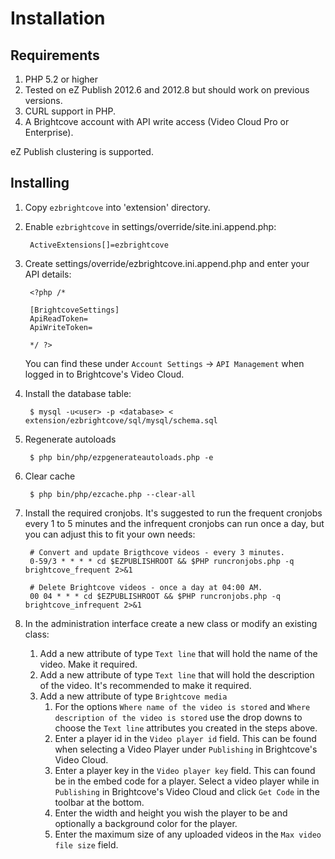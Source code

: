 # Installation

## Requirements

1. PHP 5.2 or higher
2. Tested on eZ Publish 2012.6 and 2012.8 but should work on previous versions.
3. CURL support in PHP.
4. A Brightcove account with API write access (Video Cloud Pro or Enterprise).

eZ Publish clustering is supported.

## Installing

1. Copy `ezbrightcove` into 'extension' directory.

2. Enable `ezbrightcove` in settings/override/site.ini.append.php:

        ActiveExtensions[]=ezbrightcove

3. Create settings/override/ezbrightcove.ini.append.php and enter your
   API details:

        <?php /*

        [BrightcoveSettings]
        ApiReadToken=
        ApiWriteToken=

        */ ?>

    You can find these under `Account Settings` -> `API Management` when logged in
    to Brightcove's Video Cloud.

4. Install the database table:

        $ mysql -u<user> -p <database> < extension/ezbrightcove/sql/mysql/schema.sql

5. Regenerate autoloads

        $ php bin/php/ezpgenerateautoloads.php -e

6. Clear cache

        $ php bin/php/ezcache.php --clear-all

7. Install the required cronjobs. It's suggested to run the frequent cronjobs every 1 to 5 minutes and the infrequent cronjobs can run once a day, but you can adjust this to fit your own needs:

        # Convert and update Brigthcove videos - every 3 minutes.
        0-59/3 * * * * cd $EZPUBLISHROOT && $PHP runcronjobs.php -q brightcove_frequent 2>&1

        # Delete Brightcove videos - once a day at 04:00 AM.
        00 04 * * * cd $EZPUBLISHROOT && $PHP runcronjobs.php -q brightcove_infrequent 2>&1

8. In the administration interface create a new class or modify an existing class:

    1. Add a new attribute of type `Text line` that will hold the name of the
       video. Make it required.
    2. Add a new attribute of type `Text line` that will hold the description
       of the video. It's recommended to make it required.
    3. Add a new attribute of type `Brightcove media`
        1. For the options `Where name of the video is stored`
and `Where description of the video is stored` use the drop downs to choose the
`Text line` attributes you created in the steps above.
        2. Enter a player id in the `Video player id` field. This can be found when selecting a Video Player under `Publishing` in Brightcove's Video Cloud.
        3. Enter a player key in the `Video player key` field. This can found be in the embed code for a player. Select a video player while in `Publishing` in Brightcove's Video Cloud and click `Get Code` in the toolbar at the bottom.
        4. Enter the width and height you wish the player to be and optionally
           a background color for the player.
        5. Enter the maximum size of any uploaded videos in the `Max video file
           size` field.
